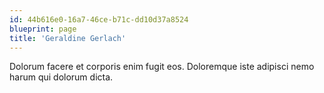 ```yaml
---
id: 44b616e0-16a7-46ce-b71c-dd10d37a8524
blueprint: page
title: 'Geraldine Gerlach'
---
```

Dolorum facere et corporis enim fugit eos. Doloremque iste adipisci nemo harum qui dolorum dicta.